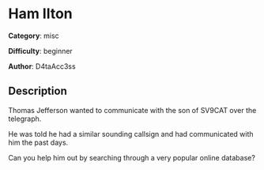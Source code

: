 # Ham Ilton

**Category**: misc

**Difficulty**: beginner

**Author**: D4taAcc3ss

## Description
Thomas Jefferson wanted to communicate with the son of SV9CAT over the telegraph.

He was told he had a similar sounding callsign and had communicated with him the past days.

Can you help him out by searching through a very popular online database?
